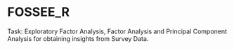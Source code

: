 # FOSSEE_R

Task: Exploratory Factor Analysis, Factor Analysis and Principal Component Analysis for obtaining insights from Survey Data.
